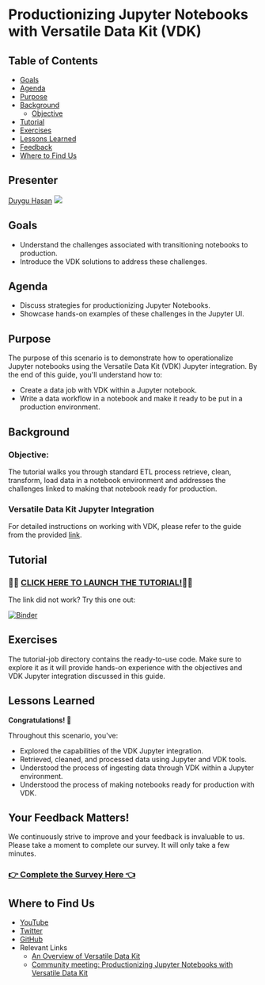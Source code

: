 # Productionizing Jupyter Notebooks with Versatile Data Kit (VDK)

## Table of Contents
- [Goals](#Goals)
- [Agenda](#Agenda)
- [Purpose](#Purpose)
- [Background](#Background)
  * [Objective](#Objective)
- [Tutorial](#Tutorial)
- [Exercises](#Exercises)
- [Lessons Learned](#Lessons-Learned)
- [Feedback](#Feedback)
- [Where to Find Us](#Where-to-Find-Us)

## Presenter
[Duygu Hasan](https://github.com/duyguHsnHsn) <a href='https://www.linkedin.com/in/duygu-hasan/'><img src="https://img.shields.io/badge/LinkedIn-0077B5"></a>

## Goals
- Understand the challenges associated with transitioning notebooks to production.
- Introduce the VDK solutions to address these challenges.

## Agenda
- Discuss strategies for productionizing Jupyter Notebooks.
- Showcase hands-on examples of these challenges in the Jupyter UI.

## Purpose
The purpose of this scenario is to demonstrate how to operationalize Jupyter notebooks using the Versatile Data Kit (VDK) Jupyter integration. By the end of this guide, you'll understand how to:
* Create a data job with VDK within a Jupyter notebook.
* Write a data workflow in a notebook and make it ready to be put in a production environment.

## Background
### Objective:
The tutorial walks you through standard ETL process retrieve,
clean, transform, load data in a notebook environment and addresses 
the challenges linked to making that notebook ready for production.


### Versatile Data Kit Jupyter Integration
For detailed instructions on working with VDK, please refer to the guide from the provided [link](../../projects/vdk-plugins/vdk-jupyter/getting-started.ipynb).

## Tutorial
### **🌟🚀 [CLICK HERE TO LAUNCH THE TUTORIAL!](https://mybinder.org/v2/gh/versatile-data-kit-demo/productionizing-jupyter-notebooks/HEAD?labpath=tutorial-job%2F10_notebook.ipynb)🚀🌟**

The link did not work?
Try this one out: 

[![Binder](https://mybinder.org/badge_logo.svg)](https://mybinder.org/v2/gh/versatile-data-kit-demo/productionizing-jupyter-notebooks/HEAD?labpath=tutorial-job%2F10_notebook.ipynb)


## Exercises
The tutorial-job directory contains the ready-to-use code. Make sure to explore it as it will provide hands-on experience with the objectives and VDK Jupyter integration discussed in this guide.

## Lessons Learned
**Congratulations! 🎉**

Throughout this scenario, you've:
* Explored the capabilities of the VDK Jupyter integration.
* Retrieved, cleaned, and processed data using Jupyter and VDK tools.
* Understood the process of ingesting data through VDK within a Jupyter environment.
* Understood the process of making notebooks ready for production with VDK.

## Your Feedback Matters!

We continuously strive to improve and your feedback is invaluable to us. Please take a moment to complete our survey. It will only take a few minutes.
### [**👉 Complete the Survey Here 👈**](https://forms.office.com/Pages/ResponsePage.aspx?id=yjiRs-48Skuk1s2D2d1i8AGV0VaygrpPnt7Tz5bBbeBUNFA5NkU3QzlNWEQyUFJCTTQwRUszWk9GUS4u)


## Where to Find Us
- [YouTube](https://www.youtube.com/channel/UCasf2Q7X8nF7S4VEmcTHJ0Q/about)
- [Twitter](https://twitter.com/vdkproject)
- [GitHub](https://github.com/vmware/versatile-data-kit)
- Relevant Links
  - [An Overview of Versatile Data Kit](https://towardsdatascience.com/an-overview-of-versatile-data-kit-a812cfb26de7)
  - [Community meeting: Productionizing Jupyter Notebooks with Versatile Data Kit](https://www.youtube.com/watch?v=U6M6UzsoiqY)
